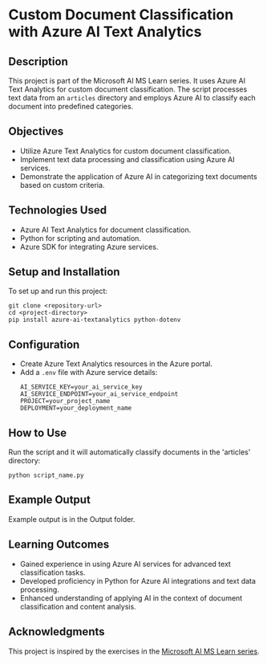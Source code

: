 # Custom Document Classification with Azure AI Text Analytics

## Description
This project is part of the Microsoft AI MS Learn series. It uses Azure AI Text Analytics for custom document classification. The script processes text data from an `articles` directory and employs Azure AI to classify each document into predefined categories.

## Objectives
- Utilize Azure Text Analytics for custom document classification.
- Implement text data processing and classification using Azure AI services.
- Demonstrate the application of Azure AI in categorizing text documents based on custom criteria.

## Technologies Used
- Azure AI Text Analytics for document classification.
- Python for scripting and automation.
- Azure SDK for integrating Azure services.

## Setup and Installation
To set up and run this project:

```
git clone <repository-url>
cd <project-directory>
pip install azure-ai-textanalytics python-dotenv
```

## Configuration
- Create Azure Text Analytics resources in the Azure portal.
- Add a `.env` file with Azure service details:
  ```
  AI_SERVICE_KEY=your_ai_service_key
  AI_SERVICE_ENDPOINT=your_ai_service_endpoint
  PROJECT=your_project_name
  DEPLOYMENT=your_deployment_name
  ```

## How to Use
Run the script and it will automatically classify documents in the 'articles' directory:

```
python script_name.py
```

## Example Output
Example output is in the Output folder.

## Learning Outcomes
- Gained experience in using Azure AI services for advanced text classification tasks.
- Developed proficiency in Python for Azure AI integrations and text data processing.
- Enhanced understanding of applying AI in the context of document classification and content analysis.

## Acknowledgments
This project is inspired by the exercises in the [Microsoft AI MS Learn series](https://learn.microsoft.com/en-us/training/).
